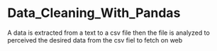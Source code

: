 # Data_Cleaning_With_Pandas
A data is extracted from a text to a csv file then the file is analyzed to perceived the desired data from the csv fiel to fetch on web
